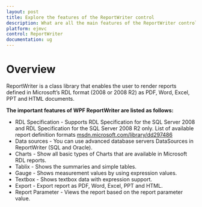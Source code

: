 ```yaml
---
layout: post
title: Explore the features of the ReportWriter control
description: What are all the main features of the ReportWriter control?
platform: ejmvc
control: ReportWriter
documentation: ug
---
```


# Overview 

ReportWriter is a class library that enables the user to render reports defined in Microsoft’s RDL format (2008 or 2008 R2) as PDF, Word, Excel, PPT and HTML documents.
 
**The important features of WPF ReportWriter are listed as follows:**

* RDL Specification - Supports RDL Specification for the SQL Server 2008 and RDL Specification for the SQL Server 2008 R2 only. List of available report definition formats [msdn.microsoft.com/library/dd297486](https://msdn.microsoft.com/library/dd297486.aspx)
* Data sources - You can use advanced database servers DataSources in ReportWriter (SQL and Oracle).
* Charts - Show all basic types of Charts that are available in Microsoft RDL reports.
* Tablix - Shows the summaries and simple tables.
* Gauge - Shows measurement values by using expression values.
* Textbox - Shows textbox data with expression support.
* Export - Export report as PDF, Word, Excel, PPT and HTML.
* Report Parameter - Views the report based on the report parameter value.
	
